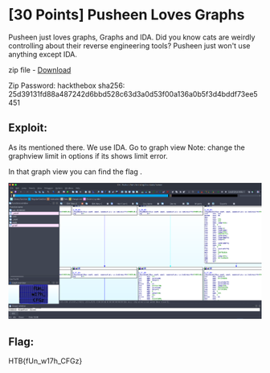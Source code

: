 <!-- [30 Points] Pusheen Loves Graphs -->
# [30 Points] Pusheen Loves Graphs


Pusheen just loves graphs, Graphs and IDA. Did you know cats are weirdly controlling about their reverse engineering tools? Pusheen just won't use anything except IDA.

zip file - [Download](./Pusheen) 

Zip Password: hackthebox sha256: 25d39131fd88a487242d6bbd528c63d3a0d53f00a136a0b5f3d4bddf73ee5451

<!-- [Exploit:] -->
## Exploit:

As its mentioned there. We use IDA.
Go to graph view 
Note: change the graphview limit in options if its shows limit error.

In that graph view you can find the flag .

![IDA-graph.png](./IDA_graph.png)

<!-- Flag: -->
## Flag:

HTB{fUn_w17h_CFGz}
